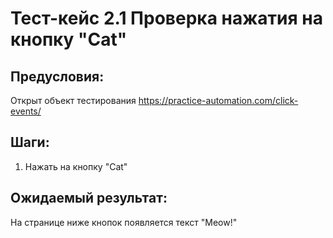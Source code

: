 # Тест-кейс 2.1 Проверка нажатия на кнопку "Cat"

## Предусловия:
Открыт объект тестирования
https://practice-automation.com/click-events/

## Шаги:
1. Нажать на кнопку "Cat"

## Ожидаемый результат:
На странице ниже кнопок появляется текст "Meow!"